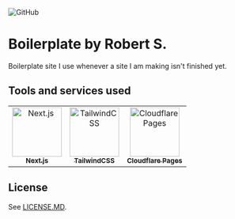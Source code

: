 ![GitHub](https://img.shields.io/github/license/Wallvon/boilerplate?color=A42E2B&logo=gnu&logoColor=white&style=for-the-badge)

# Boilerplate by Robert S.

Boilerplate site I use whenever a site I am making isn't finished yet.

## Tools and services used

<table>
  <tr>
    <td align="center">
        <a href="https://nextjs.org/">
            <img src="https://simpleicons.org/icons/nextdotjs.svg" width="100px;" alt="Next.js"/>
            <br/>
            <sub>
                <b>Next.js</b>
            </sub>
        </a>
        <br/>
    </td>
    <td align="center">
        <a href="https://tailwindcss.com/">
            <img src="https://simpleicons.org/icons/tailwindcss.svg" width="100px;" alt="TailwindCSS"/>
            <br/>
            <sub>
                <b>TailwindCSS</b>
            </sub>
        </a>
        <br/>
    </td>
    <td align="center">
        <a href="https://pages.cloudflare.com/">
            <img src="https://simpleicons.org/icons/cloudflare.svg" width="100px;" alt="Cloudflare Pages"/>
            <br/>
            <sub>
                <b>Cloudflare Pages</b>
            </sub>
        </a>
        <br/>
    </td>
  </tr>
</table>


## License

See [LICENSE.MD](https://github.com/Wallvon/boilerplate/blob/master/LICENSE.md).